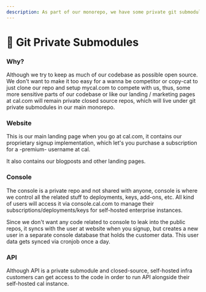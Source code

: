```yaml
---
description: As part of our monorepo, we have some private git submodules that are private.
---
```


# 🚫 Git Private Submodules

### Why?

Although we try to keep as much of our codebase as possible open source. We don't want to make it too easy for a wanna be competitor or copy-cat to just clone our repo and setup mycal.com to compete with us, thus, some more sensitive parts of our codebase or like our landing / marketing pages at cal.com will remain private closed source repos, which will live under git private submodules in our main monorepo.

### Website

This is our main landing page when you go at cal.com, it contains our proprietary signup implementation, which let's you purchase a subscription for a -premium- username at cal.

It also contains our blogposts and other landing pages.



### Console

The console is a private repo and not shared with anyone, console is where we control all the related stuff to deployments, keys, add-ons, etc. All kind of users will access it via console.cal.com to manage their subscriptions/deployments/keys for self-hosted enterprise instances.

Since we don't want any code related to console to leak into the public repos, it syncs with the user at website when you signup, but creates a new user in a separate console database that holds the customer data. This user data gets synced via cronjob once a day.



### API

Although API is a private submodule and closed-source, self-hosted infra customers can get access to the code in order to run API alongside their self-hosted cal instance.
